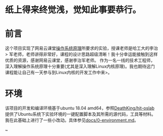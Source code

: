 纸上得来终觉浅，觉知此事要恭行。
======
# 前言
这个项目实现了网易云课堂[操作系统原理](http://mooc.study.163.com/course/HIT-1000002004?tid=2001329005#/info)所要求的实验，授课老师是哈工大的李治>
军老师，老师讲得非常好，课程的设计思路超级清晰！我十分幸运能接触到这样优质的资源，感谢网易云课堂，感谢李治军老师。
作为一名一线的技术工程师，深入理解操作系统原理十分重要(尤其是深入理解Linux内核原理)。我也期待这门课程能让自己有一天参与到Linux内核的开发工作中来>。
# 环境
该项目的开发和编译环境基于ubuntu 18.04 amd64，参照[DeathKing/hit-oslab](https://github.com/DeathKing/hit-oslab)提供了Ubuntu系统下实验环境的一键配置脚本及其所需的源代码，工具等材料。我在此基础上进行了一些小改动。具体参见[docs/0-environment.md](https://github.com/libaoan/gk-linux-0.11/blob/master/docs/0-environment.md)。


~                                
